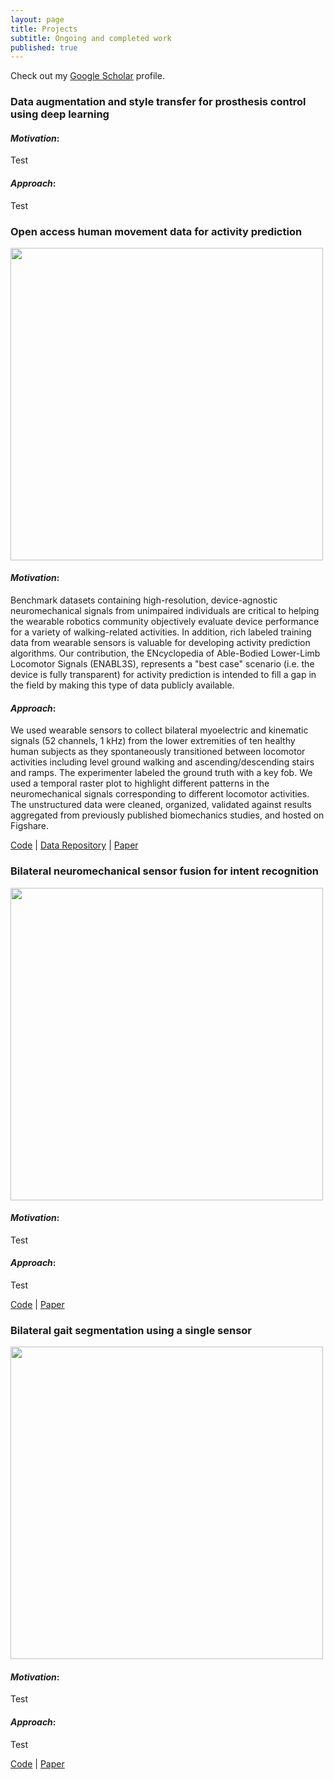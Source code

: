 ```yaml
---
layout: page
title: Projects
subtitle: Ongoing and completed work
published: true
---
```

Check out my [Google Scholar](https://scholar.google.com/citations?user=t1hINkMAAAAJ&hl=en) profile.

### **Data augmentation and style transfer for prosthesis control using deep learning** 

#### *Motivation*:
Test
#### *Approach*:
Test

### **Open access human movement data for activity prediction**
<img style="float: center;" src="http://blair-hu.github.io/img/OpenSourceDataset1.jpg" width="500">

#### *Motivation*: 
Benchmark datasets containing high-resolution, device-agnostic neuromechanical signals from unimpaired individuals are critical to helping the wearable robotics community objectively evaluate device performance for a variety of walking-related activities. In addition, rich labeled training data from wearable sensors is valuable for developing activity prediction algorithms. Our contribution, the ENcyclopedia of Able-Bodied Lower-Limb Locomotor Signals (ENABL3S), represents a "best case" scenario (i.e. the device is fully transparent) for activity prediction is intended to fill a gap in the field by making this type of data publicly available. 

#### *Approach*:
We used wearable sensors to collect bilateral myoelectric and kinematic signals (52 channels, 1 kHz) from the lower extremities of ten healthy human subjects as they spontaneously transitioned between locomotor activities including level ground walking and ascending/descending stairs and ramps. The experimenter labeled the ground truth with a key fob. We used a temporal raster plot to highlight different patterns in the neuromechanical signals corresponding to different locomotor activities. The unstructured data were cleaned, organized, validated against results aggregated from previously published biomechanics studies, and hosted on Figshare.

[Code](https://github.com/blair-hu/OS-Data) | [Data Repository](https://doi.org/10.6084/m9.figshare.5362627) | [Paper](http://blair-hu.github.io/files/BHu_OpenSourceDataset_Frontiers2018.pdf)

### **Bilateral neuromechanical sensor fusion for intent recognition**
<img style="float: center;" src="http://blair-hu.github.io/img/BilateralIntentRecognition1.png" width="500">

#### *Motivation*:
Test
#### *Approach*:
Test 

[Code](https://github.com/blair-hu/Bilateral-IR) | [Paper](http://blair-hu.github.io/files/BHu_BilateralIntentRecognition_Frontiers2018.pdf)

### **Bilateral gait segmentation using a single sensor**
<img style="float: center;" src="http://blair-hu.github.io/img/BilateralGaitSegmentation2.png" width="500">

#### *Motivation*:
Test
#### *Approach*:
Test

[Code](https://github.com/blair-hu/Bilateral-GS) | [Paper](http://blair-hu.github.io/files/BHu_BilateralGaitSegmentation_BioRob2018.pdf)
